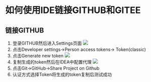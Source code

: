 # 如何使用IDE链接GITHUB和GITEE
## 链接GITHUB
1. 登录GITHUB然后进入Settings页面
   ![](C:\Users\TEZHAO\Pictures\Screenshots\1.png)
2. 点击Developer settings->Person access tokens-> Token(classic)
3. 点击Generate new token
   ![](C:\Users\TEZHAO\Pictures\Screenshots\2.png)
4. 复制生成的token然后在IDEA中配置代理
   ![](C:\Users\TEZHAO\Pictures\Screenshots\3.png)
5. 点击Git->GitHub->Share Project on Github
6. 认证方式选择Token将生成的token复制后测试成功